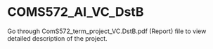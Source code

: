 # COMS572_AI_VC_DstB

Go through ComS572_term_project_VC.DstB.pdf (Report) file to view detailed description of the project.
